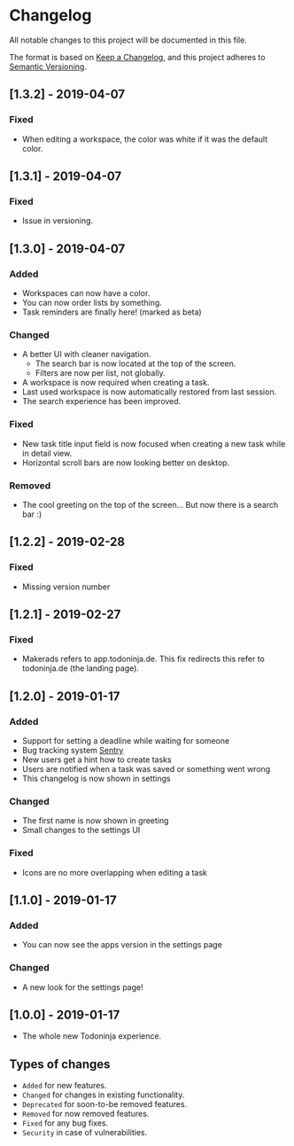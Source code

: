 # Changelog
All notable changes to this project will be documented in this file.

The format is based on [Keep a Changelog](https://keepachangelog.com/en/1.0.0/),
and this project adheres to [Semantic Versioning](https://semver.org/spec/v2.0.0.html).

## [1.3.2] - 2019-04-07
### Fixed
 - When editing a workspace, the color was white if it was the default color.

## [1.3.1] - 2019-04-07
### Fixed
 - Issue in versioning.

## [1.3.0] - 2019-04-07
### Added
 - Workspaces can now have a color.
 - You can now order lists by something.
 - Task reminders are finally here! (marked as beta)
### Changed
 - A better UI with cleaner navigation.
   - The search bar is now located at the top of the screen.
   - Filters are now per list, not globally.
 - A workspace is now required when creating a task.
 - Last used workspace is now automatically restored from last session.
 - The search experience has been improved.
### Fixed
 - New task title input field is now focused when creating a new task while in detail view.
 - Horizontal scroll bars are now looking better on desktop.
### Removed
 - The cool greeting on the top of the screen... But now there is a search bar :)

## [1.2.2] - 2019-02-28
### Fixed
 - Missing version number

## [1.2.1] - 2019-02-27
### Fixed
 - Makerads refers to app.todoninja.de. This fix redirects this refer to todoninja.de (the landing page).

## [1.2.0] - 2019-01-17
### Added
 - Support for setting a deadline while waiting for someone
 - Bug tracking system [Sentry](https://sentry.io)
 - New users get a hint how to create tasks
 - Users are notified when a task was saved or something went wrong
 - This changelog is now shown in settings
 
### Changed
 - The first name is now shown in greeting
 - Small changes to the settings UI

### Fixed
 - Icons are no more overlapping when editing a task

## [1.1.0] - 2019-01-17
### Added
 - You can now see the apps version in the settings page
### Changed
 - A new look for the settings page!

## [1.0.0] - 2019-01-17
 - The whole new Todoninja experience.

## Types of changes
 - `Added` for new features.
 - `Changed` for changes in existing functionality.
 - `Deprecated` for soon-to-be removed features.
 - `Removed` for now removed features.
 - `Fixed` for any bug fixes.
 - `Security` in case of vulnerabilities.
